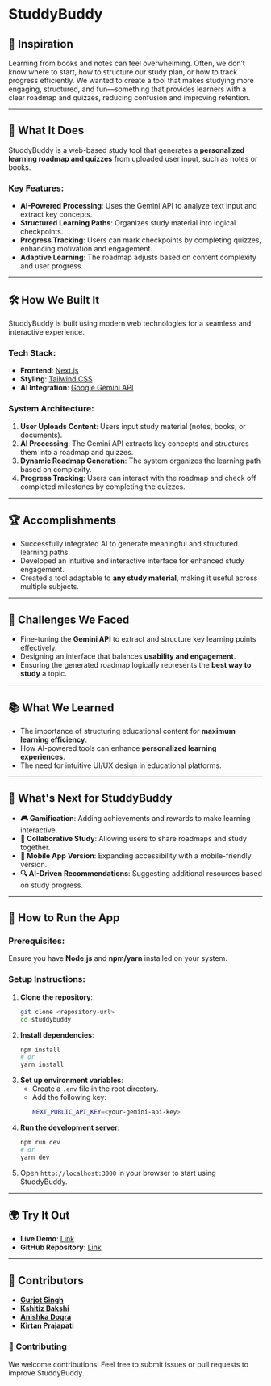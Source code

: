 # StuddyBuddy

## 📌 Inspiration
Learning from books and notes can feel overwhelming. Often, we don’t know where to start, how to structure our study plan, or how to track progress efficiently. We wanted to create a tool that makes studying more engaging, structured, and fun—something that provides learners with a clear roadmap and quizzes, reducing confusion and improving retention.

---

## 🚀 What It Does
StuddyBuddy is a web-based study tool that generates a **personalized learning roadmap and quizzes** from uploaded user input, such as notes or books. 

### Key Features:
- **AI-Powered Processing**: Uses the Gemini API to analyze text input and extract key concepts.
- **Structured Learning Paths**: Organizes study material into logical checkpoints.
- **Progress Tracking**: Users can mark checkpoints by completing quizzes, enhancing motivation and engagement.
- **Adaptive Learning**: The roadmap adjusts based on content complexity and user progress.

---

## 🛠️ How We Built It
StuddyBuddy is built using modern web technologies for a seamless and interactive experience.

### Tech Stack:
- **Frontend**: [Next.js](https://nextjs.org/)
- **Styling**: [Tailwind CSS](https://tailwindcss.com/)
- **AI Integration**: [Google Gemini API](https://ai.google.dev/)

### System Architecture:
1. **User Uploads Content**: Users input study material (notes, books, or documents).
2. **AI Processing**: The Gemini API extracts key concepts and structures them into a roadmap and quizzes.
3. **Dynamic Roadmap Generation**: The system organizes the learning path based on complexity.
4. **Progress Tracking**: Users can interact with the roadmap and check off completed milestones by completing the quizzes.

---

## 🏆 Accomplishments
- Successfully integrated AI to generate meaningful and structured learning paths.
- Developed an intuitive and interactive interface for enhanced study engagement.
- Created a tool adaptable to **any study material**, making it useful across multiple subjects.

---

## 🤔 Challenges We Faced
- Fine-tuning the **Gemini API** to extract and structure key learning points effectively.
- Designing an interface that balances **usability and engagement**.
- Ensuring the generated roadmap logically represents the **best way to study** a topic.

---

## 📚 What We Learned
- The importance of structuring educational content for **maximum learning efficiency**.
- How AI-powered tools can enhance **personalized learning experiences**.
- The need for intuitive UI/UX design in educational platforms.

---

## 🔮 What's Next for StuddyBuddy
- **🎮 Gamification**: Adding achievements and rewards to make learning interactive.
- **🤝 Collaborative Study**: Allowing users to share roadmaps and study together.
- **📱 Mobile App Version**: Expanding accessibility with a mobile-friendly version.
- **🔍 AI-Driven Recommendations**: Suggesting additional resources based on study progress.

---

## 📂 How to Run the App
### Prerequisites:
Ensure you have **Node.js** and **npm/yarn** installed on your system.

### Setup Instructions:
1. **Clone the repository**:
   ```sh
   git clone <repository-url>
   cd studdybuddy
   ```
2. **Install dependencies**:
   ```sh
   npm install
   # or
   yarn install
   ```
3. **Set up environment variables**:
   - Create a `.env` file in the root directory.
   - Add the following key:
     ```sh
     NEXT_PUBLIC_API_KEY=<your-gemini-api-key>
     ```
4. **Run the development server**:
   ```sh
   npm run dev
   # or
   yarn dev
   ```
5. Open `http://localhost:3000` in your browser to start using StuddyBuddy.

---

## 🌍 Try It Out
- **Live Demo**: [Link](https://studybuddy4bytes.vercel.app/)
- **GitHub Repository**: [Link](https://github.com/singhlify/studybuddy/)

---

## 🙌 Contributors
- [**Gurjot Singh**](https://github.com/singhlify/)
- [**Kshitiz Bakshi**](https://github.com/kshitiz-bakshi/)
- [**Anishka Dogra**](https://github.com/anishkadogra/)
- [**Kirtan Prajapati**](https://github.com/kirtanlab/)

### 🤝 Contributing
We welcome contributions! Feel free to submit issues or pull requests to improve StuddyBuddy.

